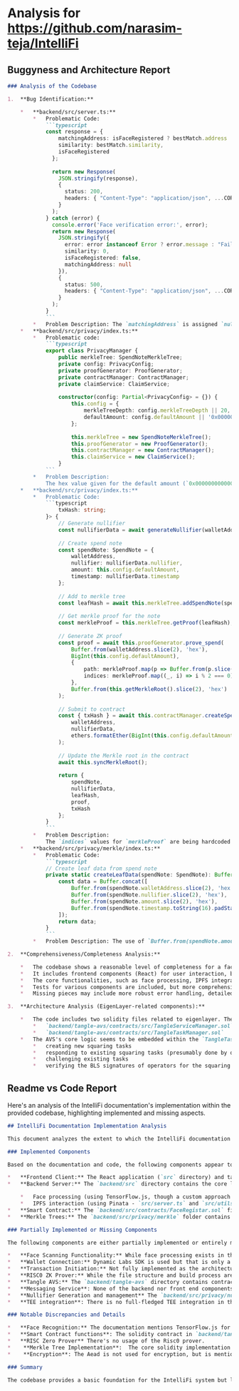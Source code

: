 
# Analysis for https://github.com/narasim-teja/IntelliFi

## Buggyness and Architecture Report
```markdown
### Analysis of the Codebase

1.  **Bug Identification:**

    *   **backend/src/server.ts:**
        *   Problematic Code:
            ```typescript
            const response = {
                matchingAddress: isFaceRegistered ? bestMatch.address : null,
                similarity: bestMatch.similarity,
                isFaceRegistered
              };
            
              return new Response(
                JSON.stringify(response),
                { 
                  status: 200, 
                  headers: { "Content-Type": "application/json", ...CORS_HEADERS.headers }
                }
              );
            } catch (error) {
              console.error('Face verification error:', error);
              return new Response(
                JSON.stringify({ 
                  error: error instanceof Error ? error.message : "Failed to verify face",
                  similarity: 0,
                  isFaceRegistered: false,
                  matchingAddress: null
                }),
                { 
                  status: 500, 
                  headers: { "Content-Type": "application/json", ...CORS_HEADERS.headers } 
                }
              );
            }
            ```
        *   Problem Description: The `matchingAddress` is assigned `null` when `isFaceRegistered` is false. The type definition of `FaceVerifier.sol` does not allow for a `null` value and expects an `address`. While it might not crash, it could lead to unexpected behavior in the frontend if it expects an address but receives `null`. It is better to return a zero address in this case, which is `ethers.ZeroAddress`
    *   **backend/src/privacy/index.ts:**
        *   Problematic code:
            ```typescript
            export class PrivacyManager {
                public merkleTree: SpendNoteMerkleTree;
                private config: PrivacyConfig;
                private proofGenerator: ProofGenerator;
                private contractManager: ContractManager;
                private claimService: ClaimService;
                
                constructor(config: Partial<PrivacyConfig> = {}) {
                    this.config = {
                        merkleTreeDepth: config.merkleTreeDepth || 20,
                        defaultAmount: config.defaultAmount || '0x0000000000000000000000000000000000000000000000000016345785D8A0000' // 0.1 ETH in hex
                    };
                    
                    this.merkleTree = new SpendNoteMerkleTree();
                    this.proofGenerator = new ProofGenerator();
                    this.contractManager = new ContractManager();
                    this.claimService = new ClaimService();
                }
            ```
        *   Problem Description:
            The hex value given for the default amount (`0x0000000000000000000000000000000000000000000000000016345785D8A0000`) appears to be for representing 1 ether, not 0.1 ether. This can result in users getting more money that expected, potentially draining funds.
    *   **backend/src/privacy/index.ts:**
        *   Problematic Code:
            ```typescript
                txHash: string;
            }> {
                // Generate nullifier
                const nullifierData = await generateNullifier(walletAddress);
                
                // Create spend note
                const spendNote: SpendNote = {
                    walletAddress,
                    nullifier: nullifierData.nullifier,
                    amount: this.config.defaultAmount,
                    timestamp: nullifierData.timestamp
                };
                
                // Add to merkle tree
                const leafHash = await this.merkleTree.addSpendNote(spendNote);
                
                // Get merkle proof for the note
                const merkleProof = this.merkleTree.getProof(leafHash);
                
                // Generate ZK proof
                const proof = await this.proofGenerator.prove_spend(
                    Buffer.from(walletAddress.slice(2), 'hex'),
                    BigInt(this.config.defaultAmount),
                    {
                        path: merkleProof.map(p => Buffer.from(p.slice(2), 'hex')),
                        indices: merkleProof.map((_, i) => i % 2 === 0) // Example indices, should match your tree logic
                    },
                    Buffer.from(this.getMerkleRoot().slice(2), 'hex')
                );
                
                // Submit to contract
                const { txHash } = await this.contractManager.createSpendNote(
                    walletAddress,
                    nullifierData,
                    ethers.formatEther(BigInt(this.config.defaultAmount).toString()) // Convert the hex amount to ETH
                );
                
                // Update the Merkle root in the contract
                await this.syncMerkleRoot();
                
                return {
                    spendNote,
                    nullifierData,
                    leafHash,
                    proof,
                    txHash
                };
            }
            ```
        *   Problem Description:
            The `indices` values for `merkleProof` are being hardcoded to `i % 2 === 0` which means that the merkle proof verification is likely to always fail. The correct path should be encoded into these indices for it to be valid.
    *   **backend/src/privacy/merkle/index.ts:**
        *   Problematic Code:
            ```typescript
            // Create leaf data from spend note
            private static createLeafData(spendNote: SpendNote): Buffer {
                const data = Buffer.concat([
                    Buffer.from(spendNote.walletAddress.slice(2), 'hex'),
                    Buffer.from(spendNote.nullifier.slice(2), 'hex'),
                    Buffer.from(spendNote.amount.slice(2), 'hex'),
                    Buffer.from(spendNote.timestamp.toString(16).padStart(16, '0'), 'hex')
                ]);
                return data;
            }
            ```
        *   Problem Description: The use of `Buffer.from(spendNote.amount.slice(2), 'hex')` will only work correctly if the amount is a hex string, which isn't guaranteed. In the `PrivacyManager`, the default amount is a hex string, but it's good practice to ensure it's converted to a string and padded appropriately before creating the buffer. You might need to convert amount which is string of wei to proper bytes using `ethers.toBeArray(amount)`. The size of the byte array should also be enforced/verified to match the byte size in solidity contract.

2.  **Comprehensiveness/Completeness Analysis:**

    *   The codebase shows a reasonable level of completeness for a face authentication system with privacy features.
    *   It includes frontend components (React) for user interaction, backend services (Node.js with Bun) for handling requests, and smart contracts (Solidity) for on-chain verification and data storage.
    *   The core functionalities, such as face processing, IPFS integration, smart contract interactions, and ZK proof generation, are implemented.
    *   Tests for various components are included, but more comprehensive testing, especially integration tests between different layers, would be beneficial.
    *   Missing pieces may include more robust error handling, detailed logging, and comprehensive documentation.

3.  **Architecture Analysis (EigenLayer-related components):**

    *   The code includes two solidity files related to eigenlayer. They are:
        *   `backend/tangle-avs/contracts/src/TangleServiceManager.sol`
        *   `backend/tangle-avs/contracts/src/TangleTaskManager.sol`
    *   The AVS's core logic seems to be embedded within the `TangleTaskManager.sol` contract. The `TangleServiceManager.sol` simply inherits the `ServiceManagerBase` and gives access control based on the `TangleTaskManager.sol`. `TangleTaskManager` is responsible for:
        *   creating new squaring tasks
        *   responding to existing squaring tasks (presumably done by operators)
        *   challenging existing tasks
        *   verifying the BLS signatures of operators for the squaring tasks.
```

## Readme vs Code Report
Here's an analysis of the IntelliFi documentation's implementation within the provided codebase, highlighting implemented and missing aspects.

```markdown
## IntelliFi Documentation Implementation Analysis

This document analyzes the extent to which the IntelliFi documentation is implemented in the provided codebase.

### Implemented Components

Based on the documentation and code, the following components appear to be at least partially implemented:

*   **Frontend Client:** The React application (`src` directory) and tailwind configuration is a basic starting point, `App.tsx` shows context provider.
*   **Backend Server:** The `backend/src` directory contains the core logic for:

    *   Face processing (using TensorFlow.js, though a custom approach is used instead of a pretrained model - `src/server.ts`)
    *   IPFS interaction (using Pinata - `src/server.ts` and `src/utils/ipfsUtils.ts`).
*   **Smart Contract:** The `backend/src/contracts/FaceRegistar.sol` file and `backend/tangle-avs/contracts/src/FaceVerifier.sol` and `backend/tangle-avs/contracts/src/TangleTaskManager.sol` solidity contracts reflects much of the documented functionality. The code for `register`, `createSpendNote`, `updateMerkleRoot`, and `spendNote` are present as well.
*   **Merkle Trees:** The `backend/src/privacy/merkle` folder contains implementations of the Merkle Trees

### Partially Implemented or Missing Components

The following components are either partially implemented or entirely missing from the provided codebase:

*   **Face Scanning Functionality:** While face processing exists in the backend (image processing), there's no specific face *scanning* module in the code provided in the frontend. The scanning process may need to be improved to meet user expectations
*   **Wallet Connection:** Dynamic Labs SDK is used but that is only a partial element of what was written in the documentation
*   **Transaction Initiation:** Not fully implemented as the architecture relies heavily on untested RiscZero functionality.
*   **RISC0 ZK Prover:** While the file structure and build process are defined (`backend/risc0`), the actual zero-knowledge proof circuits and integration with the main transaction flow are largely missing or mocked. The core ZK logic isn't fully present and has mock tests.
*   **Tangle AVS:** The `backend/tangle-avs` directory contains contract definitions, but there's no code implementing the EigenLayer AVS specification, TEE integration, or secure key management, decryption logic, and AVS specific integration. The service manager exists but is not wired up to do anything meaningful.
*   **Messaging Service**: None of the backend nor front end components implement or demonstrate transaction coordination.
*   **Nullifier Generation and management** The `backend/src/privacy/nullifier` code partially implements this but is not part of the tangle AVS
*   **TEE integration**: There is no full-fledged TEE integration in the codebase provided.

### Notable Discrepancies and Details

*   **Face Recognition:** The documentation mentions TensorFlow.js for face embedding generation. However, the code implements a synthetic approach that transforms a set of processed image features to an embedding of size 3309.
*   **Smart Contract functions**: The solidity contract in `backend/tangle-avs/contracts/src/FaceVerifier.sol` is missing functions mentioned in documentation `updateMerkleRoot`, `spendNote`, and `createSpendNote`.
*   **RISC Zero Prover** There's no usage of the Risc0 prover.
*    **Merkle Tree Implementation**:  The core solidity implementation is missing but the data structure exists for the Merkle tree.
*    **Encryption**: The Aead is not used for encryption, but is mentioned and there is a dummy AES-GCM implementation in `backend/tangle-avs/src/lib.rs`.

### Summary

The codebase provides a basic foundation for the IntelliFi system but lacks complete implementations for several key components. The frontend is setup but the meat of it is missing. The backend has a server implementing IPFS connectivity. The smart contract has functions with some logic, but important functions are missing. The RISC0 integration is minimal, and Tangle AVS is almost entirely unimplemented beyond contract definitions. Considerable work remains to fully realize the architecture described in the documentation.
```

